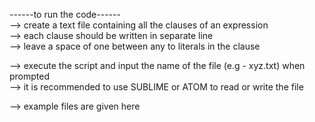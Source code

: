 ------to run the code------</br>
--> create a text file containing all the clauses of an expression</br>
   --> each clause should be written in separate line</br>
   --> leave a space of one between any to literals in the clause</br>
   
--> execute the script and input the name of the file (e.g - xyz.txt) when prompted </br>
--> it is recommended to use SUBLIME or ATOM to read or write the file </br>  

--> example files are given here </br>
